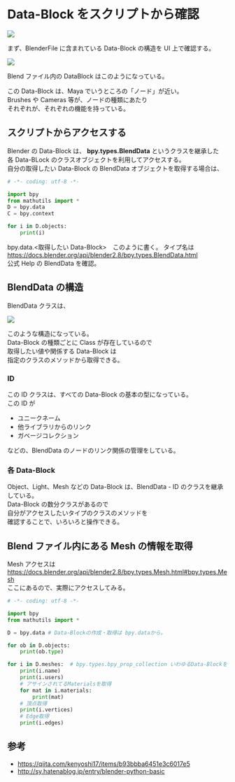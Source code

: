 # Data-Block をスクリプトから確認

<!-- SUMMARY:Data-Blockをスクリプトから確認 -->

![](https://gyazo.com/e91fda5afd2928d2bda150c867f73f29.png)

まず、BlenderFile に含まれている Data-Block の構造を UI 上で確認する。

![](https://gyazo.com/ed8929b8274400ac354a47634963e326.png)

Blend ファイル内の DataBlock はこのようになっている。

この Data-Block は、Maya でいうところの「ノード」が近い。  
Brushes や Cameras 等が、ノードの種類にあたり  
それぞれが、それぞれの機能を持っている。

## スクリプトからアクセスする

Blender の Data-Block は、 **bpy.types.BlendData** というクラスを継承した  
各 Data-BLock のクラスオブジェクトを利用してアクセスする。  
自分の取得したい Data-Block の BlendData オブジェクトを取得する場合は、

```python
# -*- coding: utf-8 -*-

import bpy
from mathutils import *
D = bpy.data
C = bpy.context

for i in D.objects:
    print(i)
```

bpy.data.<取得したい Data-Block>　このように書く。
タイプ名は
https://docs.blender.org/api/blender2.8/bpy.types.BlendData.html  
公式 Help の BlendData を確認。

## BlendData の構造

BlendData クラスは、

![](https://gyazo.com/e659bc446513a1a9a02fb9cc2cbd6919.png)

このような構造になっている。  
Data-Block の種類ごとに Class が存在しているので  
取得したい値や関係する Data-Block は  
指定のクラスのメソッドから取得できる。

### ID

この ID クラスは、すべての Data-Block の基本の型になっている。  
この ID が

- ユニークネーム
- 他ライブラリからのリンク
- ガベージコレクション

などの、BlendData のノードのリンク関係の管理をしている。

### 各 Data-Block

Object、Light、Mesh などの Data-Block は、BlendData - ID のクラスを継承している。  
Data-Block の数分クラスがあるので  
自分がアクセスしたいタイプのクラスのメソッドを  
確認することで、いろいろと操作できる。

## Blend ファイル内にある Mesh の情報を取得

Mesh アクセスは  
https://docs.blender.org/api/blender2.8/bpy.types.Mesh.html#bpy.types.Mesh  
ここにあるので、実際にアクセスしてみる。

```python
# -*- coding: utf-8 -*-

import bpy
from mathutils import *

D = bpy.data # Data-Blockの作成・取得は bpy.dataから。

for ob in D.objects:
    print(ob.type)

for i in D.meshes:  # bpy.types.bpy_prop_collection いわゆるData-Blockを取得用の配列
    print(i.name)
    print(i.users)
    # アサインされてるMaterialsを取得
    for mat in i.materials:
        print(mat)
    # 頂点取得
    print(i.vertices)
    # Edge取得
    print(i.edges)
```

## 参考

- https://qiita.com/kenyoshi17/items/b93bbba6451e3c6017e5
- http://sy.hatenablog.jp/entry/blender-python-basic
